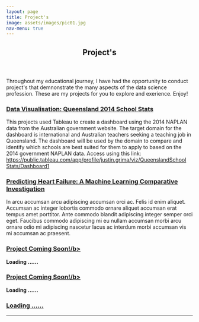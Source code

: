 ```yaml
---
layout: page
title: Project's
image: assets/images/pic01.jpg
nav-menu: true
---
```


<!-- Main -->
<div id="main" class="alt">

<!-- One -->
<section id="one">
	<div class="inner">
		<header class="major">
			<h1>Project's</h1>
		</header>

<!-- Content -->
<h2 id="My work"></h2>
<p>Throughout my educational journey, I have had the opportunity to conduct project's that demnonstrate the many aspects of the data science profession. These are my projects for you to explore and exerience. Enjoy! </p>
<div class="row">
	<div class="6u 12u$(small)">
		<h3><u><b>Data Visualisation: Queensland 2014 School Stats</b></u></h3>
		<p>This projects used Tableau to create a dashboard using the 2014 NAPLAN data from the Australian government website. The target domain for the dashboard is international and Australian teachers seeking a teaching job in Queensland. The dashboard will be used by the domain to compare and identify which schools are best suited for them to apply to based on the 2014 government NAPLAN data. Access using this link:
<u>https://public.tableau.com/app/profile/justin.grima/viz/QueenslandSchool
Stats/Dashboard1</u></p>
	</div>
	<div class="6u$ 12u$(small)">
		<h3><u><b>Predicting Heart Failure: A Machine Learning Comparative Investigation</b></u></h3>
		<p>In arcu accumsan arcu adipiscing accumsan orci ac. Felis id enim aliquet. Accumsan ac integer lobortis commodo ornare aliquet accumsan erat tempus amet porttitor. Ante commodo blandit adipiscing integer semper orci eget. Faucibus commodo adipiscing mi eu nullam accumsan morbi arcu ornare odio mi adipiscing nascetur lacus ac interdum morbi accumsan vis mi accumsan ac praesent.</p>
	</div>
	<!-- Break -->
	<div class="4u 12u$(medium)">
		<h3><u><b>Project Coming Soon!/b></u></h3>
		<p>Loading ......</p>
	</div>
	<div class="4u 12u$(medium)">
		<h3><u><b>Project Coming Soon!/b></u></h3>
			<p>Loading ......</p>
	</div>
	<div class="4u$ 12u$(medium)">
		<h3><u><b>Loading ......</b></u></h3>
		<p></p>
	</div>
</div>

<hr class="major" />
